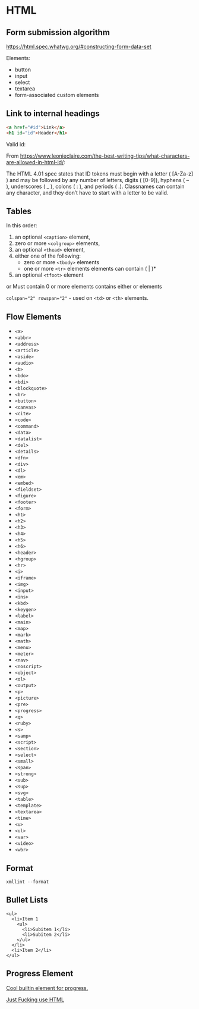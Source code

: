 # HTML

## Form submission algorithm

<https://html.spec.whatwg.org/#constructing-form-data-set>

Elements:
- button
- input
- select
- textarea
- form-associated custom elements


## Link to internal headings

```html
<a href="#id">Link</a>
<h1 id="id">Header</h1>
```

Valid id:

From <https://www.leonieclaire.com/the-best-writing-tips/what-characters-are-allowed-in-html-id/>:

The HTML 4.01 spec states that ID tokens must begin with a letter ( [A-Za-z] ) and may be followed by any number of letters,
digits ( [0-9]), hyphens ( – ), underscores ( _ ), colons ( : ), and periods ( .).
Classnames can contain any character, and they don’t have to start with a letter to be valid.

## Tables

In this order:
1. an optional `<caption>` element,
2. zero or more `<colgroup>` elements,
3. an optional `<thead>` element,
4. either one of the following:
   - zero or more `<tbody>` elements
   - one or more `<tr>` elements
      <tr> elements can contain (<th> | <td>)*
5. an optional `<tfoot>` element

<thead> or <tbody> Must contain 0 or more <tr> elements
<tr> contains either <td> or <th> elements

`colspan="2" rowspan="2"` - used on `<td>` or `<th>` elements.

## Flow Elements

- `<a>`
- `<abbr>`
- `<address>`
- `<article>`
- `<aside>`
- `<audio>`
- `<b>`
- `<bdo>`
- `<bdi>`
- `<blockquote>`
- `<br>`
- `<button>`
- `<canvas>`
- `<cite>`
- `<code>`
- `<command>`
- `<data>`
- `<datalist>`
- `<del>`
- `<details>`
- `<dfn>`
- `<div>`
- `<dl>`
- `<em>`
- `<embed>`
- `<fieldset>`
- `<figure>`
- `<footer>`
- `<form>`
- `<h1>`
- `<h2>`
- `<h3>`
- `<h4>`
- `<h5>`
- `<h6>`
- `<header>`
- `<hgroup>`
- `<hr>`
- `<i>`
- `<iframe>`
- `<img>`
- `<input>`
- `<ins>`
- `<kbd>`
- `<keygen>`
- `<label>`
- `<main>`
- `<map>`
- `<mark>`
- `<math>`
- `<menu>`
- `<meter>`
- `<nav>`
- `<noscript>`
- `<object>`
- `<ol>`
- `<output>`
- `<p>`
- `<picture>`
- `<pre>`
- `<progress>`
- `<q>`
- `<ruby>`
- `<s>`
- `<samp>`
- `<script>`
- `<section>`
- `<select>`
- `<small>`
- `<span>`
- `<strong>`
- `<sub>`
- `<sup>`
- `<svg>`
- `<table>`
- `<template>`
- `<textarea>`
- `<time>`
- `<u>`
- `<ul>`
- `<var>`
- `<video>`
- `<wbr>`

## Format

```
xmllint --format
```

## Bullet Lists

```
<ul>
  <li>Item 1
    <ul>
      <li>Subitem 1</li>
      <li>Subitem 2</li>
    </ul>
  </li>
  <li>Item 2</li>
</ul>
```

## Progress Element

[Cool builtin element for progress.](https://developer.mozilla.org/en-US/docs/Web/HTML/Element/progress)

[Just Fucking use HTML](https://justfuckingusehtml.com/)
